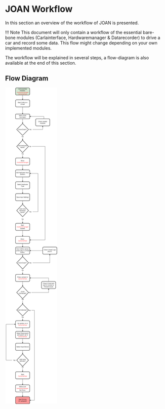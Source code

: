 # JOAN Workflow
In this section an overview of the workflow of JOAN is presented. 

!!! Note
    This document will only contain a workflow of the essential bare-bone modules (Carlainterface, Hardwaremanager & Datarecorder) to drive a car and record some data. This flow might change depending on your own implemented modules.

The workflow will be explained in several steps, a flow-diagram is also available at the end of this section.

## Flow Diagram
![workflow](imgs/JOAN_Workflow.png)